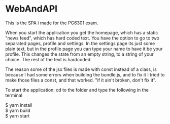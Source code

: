 # WebAndAPI
This is the SPA i made for the PG6301 exam.

When you start the application you get the homepage, which has a static "news feed", which has hard coded text.
You have the option to go to two separated pages, profile and settings. In the settings page its just some plain text,
but in the profile page you can type your name to have it be your profile.
This changes the state from an empty string, to a string of your choice. 
The rest of the text is hardcoded.

The reason some of the jsx files is made with const instead of a class, is because I had some errors
when building the bundle.js, and to fix it I tried to make those files a const, and that worked.
"if it ain't broken, don't fix it".

To start the application:
cd to the folder and type the following in the terminal

$ yarn install    
$ yarn build   
$ yarn start
